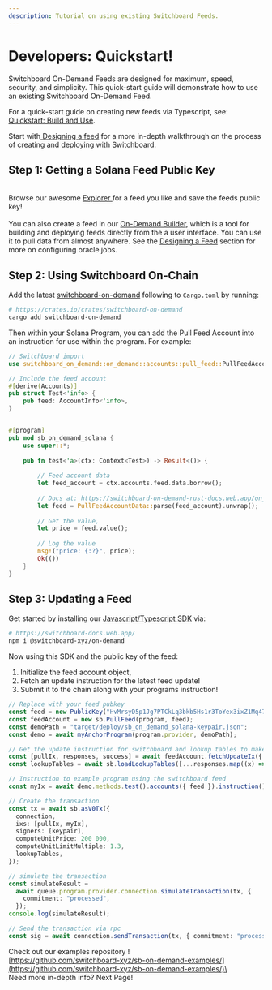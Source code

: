 ```yaml
---
description: Tutorial on using existing Switchboard Feeds.
---
```


# Developers: Quickstart!

Switchboard On-Demand Feeds are designed for maximum, speed, security, and simplicity. This quick-start guide will demonstrate how to use an existing Switchboard On-Demand Feed.&#x20;

For a quick-start guide on creating new feeds via Typescript, see: [Quickstart: Build and Use](broken-reference).

Start with[ Designing a feed](designing-a-feed-svm.md) for a more in-depth walkthrough on the process of creating and deploying with Switchboard.&#x20;

## Step 1: Getting a Solana Feed Public Key

\
Browse our awesome [Explorer ](https://ondemand.switchboard.xyz/)for a feed you like and save the feeds public key! \
\
You can also create a feed in our [On-Demand Builder](https://ondemand.switchboard.xyz/solana/mainnet/build), which is a tool for building and deploying feeds directly from the a user interface. You can use it to pull data from almost anywhere. See the [Designing a Feed](../on-evm-networks/designing-a-feed-evm.md) section for more on configuring oracle jobs.

## Step 2: Using Switchboard On-Chain

Add the latest [switchboard-on-demand](https://crates.io/crates/switchboard-on-demand) following to `Cargo.toml` by running:

```bash
# https://crates.io/crates/switchboard-on-demand
cargo add switchboard-on-demand 
```

Then within your Solana Program, you can add the Pull Feed Account into an instruction for use within the program. For example:

```rust
// Switchboard import
use switchboard_on_demand::on_demand::accounts::pull_feed::PullFeedAccountData;

// Include the feed account
#[derive(Accounts)]
pub struct Test<'info> {
    pub feed: AccountInfo<'info>,
}


#[program]
pub mod sb_on_demand_solana {
    use super::*;
    
    pub fn test<'a>(ctx: Context<Test>) -> Result<()> {
    
        // Feed account data
        let feed_account = ctx.accounts.feed.data.borrow();
        
        // Docs at: https://switchboard-on-demand-rust-docs.web.app/on_demand/accounts/pull_feed/struct.PullFeedAccountData.html
        let feed = PullFeedAccountData::parse(feed_account).unwrap();
        
        // Get the value, 
        let price = feed.value();
        
        // Log the value
        msg!("price: {:?}", price);
        Ok(())
    }
}
```

## Step 3: Updating a Feed

Get started by installing our [Javascript/Typescript SDK](https://switchboard-docs.web.app/) via:

```bash
# https://switchboard-docs.web.app/
npm i @switchboard-xyz/on-demand
```

Now using this SDK and the public key of the feed:

1. Initialize the feed account object,&#x20;
2. Fetch an update instruction for the latest feed update!
3. Submit it to the chain along with your programs instruction!

```typescript
// Replace with your feed pubkey
const feed = new PublicKey("HvMrsyD5p1Jg7PTCkLq3bkb5Hs1r3ToYex3ixZ1Mq47A");
const feedAccount = new sb.PullFeed(program, feed);
const demoPath = "target/deploy/sb_on_demand_solana-keypair.json";
const demo = await myAnchorProgram(program.provider, demoPath);

// Get the update instruction for switchboard and lookup tables to make the instruction lighter
const [pullIx, responses, success] = await feedAccount.fetchUpdateIx({ numSignatures: 3 });
const lookupTables = await sb.loadLookupTables([...responses.map((x) => x.oracle), feedAccount]);

// Instruction to example program using the switchboard feed
const myIx = await demo.methods.test().accounts({ feed }).instruction();

// Create the transaction
const tx = await sb.asV0Tx({
  connection,
  ixs: [pullIx, myIx],
  signers: [keypair],
  computeUnitPrice: 200_000,
  computeUnitLimitMultiple: 1.3,
  lookupTables,
});

// simulate the transaction
const simulateResult =
  await queue.program.provider.connection.simulateTransaction(tx, {
    commitment: "processed",
  });
console.log(simulateResult);

// Send the transaction via rpc 
const sig = await connection.sendTransaction(tx, { commitment: "processed" });
```

Check out our examples repository !\
[https://github.com/switchboard-xyz/sb-on-demand-examples/](https://github.com/switchboard-xyz/sb-on-demand-examples/)\
\
Need more in-depth info? Next Page!
